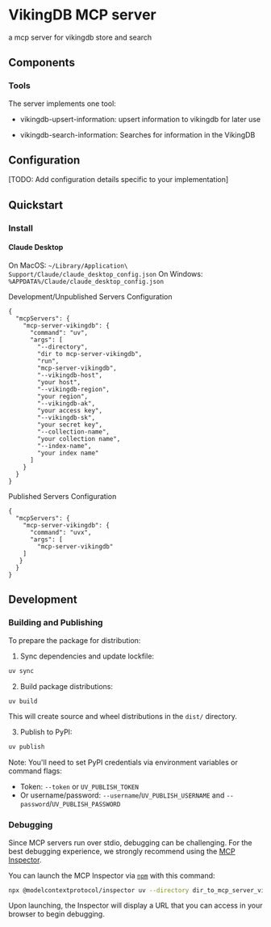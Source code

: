 # VikingDB MCP server

a mcp server for vikingdb store and search

## Components



### Tools

The server implements one tool:
- vikingdb-upsert-information: upsert information to vikingdb for later use

- vikingdb-search-information: Searches for information in the VikingDB
  
  
## Configuration

[TODO: Add configuration details specific to your implementation]

## Quickstart

### Install

#### Claude Desktop

On MacOS: `~/Library/Application\ Support/Claude/claude_desktop_config.json`
On Windows: `%APPDATA%/Claude/claude_desktop_config.json`

Development/Unpublished Servers Configuration
```
{
  "mcpServers": {
    "mcp-server-vikingdb": {
      "command": "uv",
      "args": [
        "--directory",
        "dir to mcp-server-vikingdb",
        "run",
        "mcp-server-vikingdb",
        "--vikingdb-host", 
        "your host",
        "--vikingdb-region", 
        "your region",
        "--vikingdb-ak", 
        "your access key",
        "--vikingdb-sk", 
        "your secret key",
        "--collection-name",
        "your collection name",
        "--index-name",
        "your index name"
      ]
    }
  }
}

  ```

Published Servers Configuration
  ```
{
    "mcpServers": {
      "mcp-server-vikingdb": {
        "command": "uvx",
        "args": [
          "mcp-server-vikingdb"
      ]
     }
    }
  } 
  ```


## Development

### Building and Publishing

To prepare the package for distribution:

1. Sync dependencies and update lockfile:
```bash
uv sync
```

2. Build package distributions:
```bash
uv build
```

This will create source and wheel distributions in the `dist/` directory.

3. Publish to PyPI:
```bash
uv publish
```

Note: You'll need to set PyPI credentials via environment variables or command flags:
- Token: `--token` or `UV_PUBLISH_TOKEN`
- Or username/password: `--username`/`UV_PUBLISH_USERNAME` and `--password`/`UV_PUBLISH_PASSWORD`

### Debugging

Since MCP servers run over stdio, debugging can be challenging. For the best debugging
experience, we strongly recommend using the [MCP Inspector](https://github.com/modelcontextprotocol/inspector).


You can launch the MCP Inspector via [`npm`](https://docs.npmjs.com/downloading-and-installing-node-js-and-npm) with this command:

```bash
npx @modelcontextprotocol/inspector uv --directory dir_to_mcp_server_vikingdb run mcp-server-vikingdb --vikingdb-host your_host --vikingdb-region your_region --vikingdb-ak your_access_key --vikingdb-sk your_secret_key --collection-name your_collection_name --index-name your_index_name
```


Upon launching, the Inspector will display a URL that you can access in your browser to begin debugging.